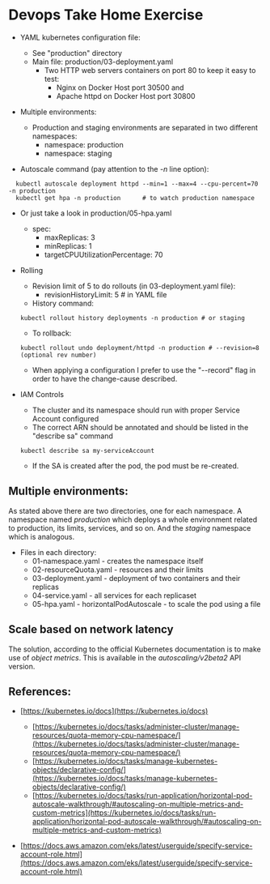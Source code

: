 # Devops Take Home Exercise

- YAML kubernetes configuration file:
  - See "production" directory
  - Main file: production/03-deployment.yaml
    - Two HTTP web servers containers on port 80 to keep it easy to test: 
      - Nginx on Docker Host port 30500 and 
      - Apache httpd on Docker Host port 30800

- Multiple environments:
  - Production and staging environments are separated in two different namespaces:
    - namespace: production
    - namespace: staging

- Autoscale command (pay attention to the *-n* line option):
```
  kubectl autoscale deployment httpd --min=1 --max=4 --cpu-percent=70 -n production
  kubectl get hpa -n production      # to watch production namespace
```
  - Or just take a look in production/05-hpa.yaml
    - spec:
      - maxReplicas: 3
      - minReplicas: 1
      - targetCPUUtilizationPercentage: 70

- Rolling
  - Revision limit of 5 to do rollouts (in 03-deployment.yaml file): 
    - revisionHistoryLimit: 5   # in YAML file
  - History command:
   ```
  kubectl rollout history deployments -n production # or staging
   ```
  - To rollback:
   ```
  kubectl rollout undo deployment/httpd -n production # --revision=8 (optional rev number)
   ```
  - When applying a configuration I prefer to use the "--record" flag in order to have the change-cause described.

- IAM Controls
  - The cluster and its namespace should run with proper Service Account configured
  - The correct ARN should be annotated and should be listed in the "describe sa" command
   ```
  kubectl describe sa my-serviceAccount
   ```
  - If the SA is created after the pod, the pod must be re-created.


## Multiple environments:

As stated above there are two directories, one for each namespace. A namespace named *production* 
which deploys a whole environment related to production, its limits, services, and so on. And the
*staging* namespace which is analogous.

  - Files in each directory:
    - 01-namespace.yaml - creates the namespace itself
    - 02-resourceQuota.yaml - resources and their limits
    - 03-deployment.yaml - deployment of two containers and their replicas
    - 04-service.yaml - all services for each replicaset
    - 05-hpa.yaml - horizontalPodAutoscale - to scale the pod using a file

## Scale based on network latency

The solution, according to the official Kubernetes documentation is to make use
of _object metrics_. This is available in the *autoscaling/v2beta2* API version.

## References:

 - [https://kubernetes.io/docs](https://kubernetes.io/docs)
   - [https://kubernetes.io/docs/tasks/administer-cluster/manage-resources/quota-memory-cpu-namespace/](https://kubernetes.io/docs/tasks/administer-cluster/manage-resources/quota-memory-cpu-namespace/)
   - [https://kubernetes.io/docs/tasks/manage-kubernetes-objects/declarative-config/](https://kubernetes.io/docs/tasks/manage-kubernetes-objects/declarative-config/)
   - [https://kubernetes.io/docs/tasks/run-application/horizontal-pod-autoscale-walkthrough/#autoscaling-on-multiple-metrics-and-custom-metrics](https://kubernetes.io/docs/tasks/run-application/horizontal-pod-autoscale-walkthrough/#autoscaling-on-multiple-metrics-and-custom-metrics)

 - [https://docs.aws.amazon.com/eks/latest/userguide/specify-service-account-role.html](https://docs.aws.amazon.com/eks/latest/userguide/specify-service-account-role.html)
